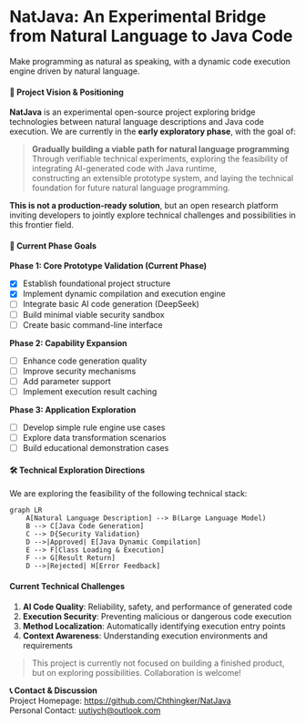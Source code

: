 # NatJava: An Experimental Bridge from Natural Language to Java Code
Make programming as natural as speaking, with a dynamic code execution engine driven by natural language.  

#### **🔬 Project Vision & Positioning**  
**NatJava** is an experimental open-source project exploring bridge technologies between natural language descriptions and Java code execution. We are currently in the **early exploratory phase**, with the goal of:  

> **Gradually building a viable path for natural language programming**  
> Through verifiable technical experiments, exploring the feasibility of integrating AI-generated code with Java runtime,  
> constructing an extensible prototype system, and laying the technical foundation for future natural language programming.  

**This is not a production-ready solution**, but an open research platform inviting developers to jointly explore technical challenges and possibilities in this frontier field.  

#### **📌 Current Phase Goals**  
**Phase 1: Core Prototype Validation (Current Phase)**  
- [x] Establish foundational project structure  
- [x] Implement dynamic compilation and execution engine  
- [ ] Integrate basic AI code generation (DeepSeek)  
- [ ] Build minimal viable security sandbox  
- [ ] Create basic command-line interface  

**Phase 2: Capability Expansion**  
- [ ] Enhance code generation quality  
- [ ] Improve security mechanisms  
- [ ] Add parameter support  
- [ ] Implement execution result caching  

**Phase 3: Application Exploration**  
- [ ] Develop simple rule engine use cases  
- [ ] Explore data transformation scenarios  
- [ ] Build educational demonstration cases  

#### **🛠️ Technical Exploration Directions**  
We are exploring the feasibility of the following technical stack:  
```mermaid
graph LR
    A[Natural Language Description] --> B(Large Language Model)
    B --> C[Java Code Generation]
    C --> D{Security Validation}
    D -->|Approved| E[Java Dynamic Compilation]
    E --> F[Class Loading & Execution]
    F --> G[Result Return]
    D -->|Rejected| H[Error Feedback]
```

#### **Current Technical Challenges**  
1. **AI Code Quality**: Reliability, safety, and performance of generated code  
2. **Execution Security**: Preventing malicious or dangerous code execution  
3. **Method Localization**: Automatically identifying execution entry points  
4. **Context Awareness**: Understanding execution environments and requirements  

> This project is currently not focused on building a finished product, but on exploring possibilities. Collaboration is welcome!  

**📞 Contact & Discussion**  
Project Homepage: https://github.com/Chthingker/NatJava  
Personal Contact: uutiych@outlook.com  


